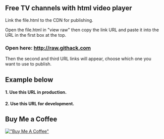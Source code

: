 ## Free TV channels with html video player

Link the file.html to the CDN for publishing. 

Open the file.html in "view raw" then copy the link URL and paste it into the URL in the first box at the top. 

### Open here: http://raw.githack.com

Then the second and third URL links will appear, choose which one you want to use to publish. 

## Example below

#### 1. Use this URL in production.

#### 2. Use this URL for development.

## Buy Me a Coffee

[!["Buy Me A Coffee"](https://www.buymeacoffee.com/assets/img/custom_images/orange_img.png)](https://www.buymeacoffee.com/zaidzer9k)

